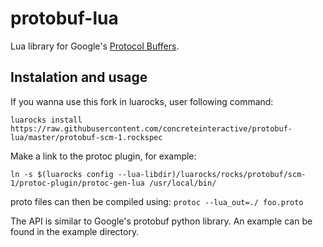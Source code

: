 protobuf-lua
============

Lua library for Google's [Protocol Buffers](http://code.google.com/p/protobuf/).

## Instalation and usage

If you wanna use this fork in luarocks, user following command:

```
luarocks install https://raw.githubusercontent.com/concreteinteractive/protobuf-lua/master/protobuf-scm-1.rockspec
```

Make a link to the protoc plugin, for example:

```ln -s $(luarocks config --lua-libdir)/luarocks/rocks/protobuf/scm-1/protoc-plugin/protoc-gen-lua /usr/local/bin/```

proto files can then be compiled using: ```protoc --lua_out=./ foo.proto```

The API is similar to Google's protobuf python library. An example can be found in the example directory.
